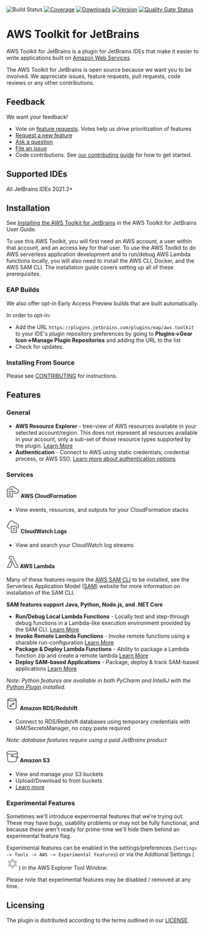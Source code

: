 ![Build Status](https://codebuild.eu-west-1.amazonaws.com/badges?uuid=eyJlbmNyeXB0ZWREYXRhIjoiekhxeERIMmNLSkNYUktnUFJzUVJucmJqWnFLMGlpNXJiNE1LLzVWV3B1QUpSSkhCS04veHZmUGxZZ0ZmZlRzYjJ3T1VtVEs1b3JxbWNVOHFOeFJDOTAwPSIsIml2UGFyYW1ldGVyU3BlYyI6ImZXNW5KaytDRGNLdjZuZDgiLCJtYXRlcmlhbFNldFNlcmlhbCI6MX0%3D&branch=master) 
[![Coverage](https://img.shields.io/codecov/c/github/aws/aws-toolkit-jetbrains/master.svg)](https://codecov.io/gh/aws/aws-toolkit-jetbrains/branch/master) 
[![Downloads](https://img.shields.io/jetbrains/plugin/d/11349-aws-toolkit.svg)](https://plugins.jetbrains.com/plugin/11349-aws-toolkit) 
[![Version](https://img.shields.io/jetbrains/plugin/v/11349.svg?label=version)](https://plugins.jetbrains.com/plugin/11349-aws-toolkit)
[![Quality Gate Status](https://sonarcloud.io/api/project_badges/measure?project=aws_aws-toolkit-jetbrains&metric=alert_status)](https://sonarcloud.io/dashboard?id=aws_aws-toolkit-jetbrains)
 
# AWS Toolkit for JetBrains

AWS Toolkit for JetBrains is a plugin for JetBrains IDEs that 
make it easier to write applications built on [Amazon Web Services](https://aws.amazon.com/)

The AWS Toolkit for JetBrains is open source because we want you to be involved. We appreciate issues, feature requests, pull 
requests, code reviews or any other contributions.

## Feedback

We want your feedback!

- Vote on [feature requests](https://github.com/aws/aws-toolkit-jetbrains/issues?q=is%3Aissue+is%3Aopen+label%3Afeature-request+sort%3Areactions-%2B1-desc). Votes help us drive prioritization of features 
- [Request a new feature](https://github.com/aws/aws-toolkit-jetbrains/issues/new?labels=feature-request&template=feature_request.md)
- [Ask a question](https://github.com/aws/aws-toolkit-jetbrains/issues/new?labels=guidance&template=guidance_request.md)
- [File an issue](https://github.com/aws/aws-toolkit-jetbrains/issues/new?labels=bug&template=bug_report.md)
- Code contributions. See [our contributing guide](CONTRIBUTING.md) for how to get started.

## Supported IDEs
All JetBrains IDEs 2021.2+

## Installation

See [Installing the AWS Toolkit for JetBrains](https://docs.aws.amazon.com/console/toolkit-for-jetbrains/install) in the AWS Toolkit for JetBrains User Guide.

To use this AWS Toolkit, you will first need an AWS account, a user within that account, and an access key for that 
user. To use the AWS Toolkit to do AWS serverless application development and to run/debug AWS Lambda functions locally,
you will also need to install the AWS CLI, Docker, and the AWS SAM CLI. The installation guide covers setting up all of 
these prerequisites.

### EAP Builds
We also offer opt-in Early Access Preview builds that are built automatically.

In order to opt-in:
* Add the URL `https://plugins.jetbrains.com/plugins/eap/aws.toolkit` to your IDE's plugin repository preferences by 
going to **Plugins->Gear Icon->Manage Plugin Repositories** and adding the URL to the list
* Check for updates.

### Installing From Source
Please see [CONTRIBUTING](CONTRIBUTING.md#building-from-source) for instructions.

## Features

### General

* **AWS Resource Explorer** - tree-view of AWS resources available in your 
selected account/region. This does not represent all resources available in your account, only a sub-set of those 
resource types supported by the plugin.
[Learn More](https://docs.aws.amazon.com/console/toolkit-for-jetbrains/aws-explorer)
* **Authentication** - Connect to AWS using static credentials, credential process, or AWS SSO. [Learn more about
authentication options](https://docs.aws.amazon.com/console/toolkit-for-jetbrains/credentials)

### Services

#### ![CloudFormation][cloudformation-icon] AWS CloudFormation
* View events, resources, and outputs for your CloudFormation stacks
#### ![CloudWatch Logs][cloudwatch-logs-icon] CloudWatch Logs 
* View and search your CloudWatch log streams
#### ![AWS Lambda][lambda-icon] AWS Lambda

Many of these features require the [AWS SAM CLI](https://github.com/awslabs/aws-sam-cli) to be installed, see the 
Serverless Application Model ([SAM](https://aws.amazon.com/serverless/sam/)) website for more information on 
installation of the SAM CLI.

**SAM features support Java, Python, Node.js, and .NET Core**

* **Run/Debug Local Lambda Functions** - Locally test and step-through debug functions in a Lambda-like execution 
environment provided by the SAM CLI.
[Learn More](https://docs.aws.amazon.com/console/toolkit-for-jetbrains/lambda-local)
* **Invoke Remote Lambda Functions** - Invoke remote functions using a sharable run-configuration
[Learn More](https://docs.aws.amazon.com/console/toolkit-for-jetbrains/lambda-remote)
* **Package & Deploy Lambda Functions** - Ability to package a Lambda function zip and create a remote lambda
[Learn More](https://docs.aws.amazon.com/console/toolkit-for-jetbrains/lambda-deploy)
* **Deploy SAM-based Applications** - Package, deploy & track SAM-based applications
[Learn More](https://docs.aws.amazon.com/console/toolkit-for-jetbrains/sam-deploy)

*Note: Python features are available in both PyCharm and IntelliJ with the 
[Python Plugin](https://www.jetbrains.com/help/idea/plugin-overview.html) installed.*

#### ![Amazon Redshift][redshift-icon] Amazon RDS/Redshift
* Connect to RDS/Redshift databases using temporary credentials with IAM/SecretsManager, no copy paste required

*Note: database features require using a paid JetBrains product*
#### ![Amazon S3][s3-icon] Amazon S3
* View and manage your S3 buckets
* Upload/Download to from buckets
* [Learn more](https://docs.aws.amazon.com/console/toolkit-for-jetbrains/s3-tasks)

### Experimental Features

Sometimes we'll introduce experimental features that we're trying out. These may have bugs, usability problems or may not be fully functional, and because these
aren't ready for prime-time we'll hide them behind an experimental feature flag. 

Experimental features can be enabled in the settings/preferences
(`Settings -> Tools -> AWS -> Experimental Features`) or via the Addtional Settings (![Gear Icon][gear-icon]) in the AWS Explorer Tool Window. 

Please note that experimental features may be disabled / removed at any time.

## Licensing

The plugin is distributed according to the terms outlined in our [LICENSE](LICENSE).

[lambda-icon]: jetbrains-core/resources/icons/resources/LambdaFunction.svg
[s3-icon]: jetbrains-core/resources/icons/resources/S3Bucket.svg
[cloudwatch-logs-icon]: jetbrains-core/resources/icons/resources/cloudwatchlogs/CloudWatchLogs.svg
[cloudformation-icon]: jetbrains-core/resources/icons/resources/CloudFormationStack.svg
[redshift-icon]: jetbrains-core/resources/icons/resources/Redshift.svg
[find-action]: https://www.jetbrains.com/help/idea/searching-everywhere.html#search_actions
[gear-icon]: https://raw.githubusercontent.com/JetBrains/intellij-community/master/platform/icons/src/general/gear.svg
